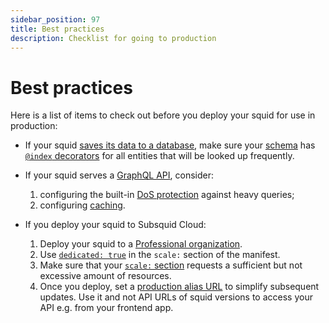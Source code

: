 ```yaml
---
sidebar_position: 97
title: Best practices
description: Checklist for going to production
---
```


# Best practices

Here is a list of items to check out before you deploy your squid for use in production:

* If your squid [saves its data to a database](/store/postgres), make sure your [schema](/store/postgres/schema-file) has [`@index` decorators](/store/postgres/schema-file/indexes-and-constraints) for all entities that will be looked up frequently.

* If your squid serves a [GraphQL API](/graphql-api), consider:
  1. configuring the built-in [DoS protection](/graphql-api/dos-protection) against heavy queries;
  2. configuring [caching](/graphql-api/caching).

* If you deploy your squid to Subsquid Cloud:
  1. Deploy your squid to a [Professional organization](../organizations/#professional-organizations).
  2. Use [`dedicated: true`](../scale/#dedicated) in the `scale:` section of the manifest.
  3. Make sure that your [`scale:` section](../scale) requests a sufficient but not excessive amount of resources.
  4. Once you deploy, set a [production alias URL](../promote-to-production) to simplify subsequent updates. Use it and not API URLs of squid versions to access your API e.g. from your frontend app.
